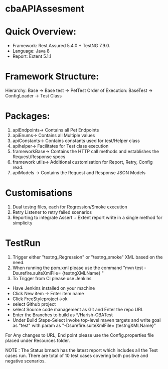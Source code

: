 # cbaAPIAssesment

# Quick Overview:
* Framework: Rest Assured 5.4.0 + TestNG 7.9.0. 
* Language: Java 8 
* Report: Extent 5.1.1

# Framework Structure:
Hierarchy: Base -> Base test -> PetTest
Order of Execution: BaseTest -> ConfigLoader -> Test Class

# Packages: 
1. apiEndpoints-> Contains all Pet Endpoints
2. apiEnums-> Contains all Multiple values
3. apiConstants-> Contains constants used for test/Helper class
4. apihelper-> Facilitates for Test class execution
5. frameworkBase-> Contains the HTTP call methods and establishes the Request/Response specs
6. framework utils-> Additional customisation for Report, Retry, Config read. 
7. apiModels -> Contains the Request and Response JSON Models

# Customisations
1. Dual testng files, each for Regression/Smoke execution
2. Retry Listener to retry failed scenarios
3. Reporting to integrate Assert + Extent report write in a single method for simplicity

# TestRun
1. Trigger either "testng_Regression" or "testng_smoke" XML based on the need.
2. When running the pom.xml please use the command "mvn test -Dsurefire.suiteXmlFile= {testngXMLName} "
3. To Trigger from CI please use Jenkins
* Have Jenkins installed on your machine
* Click New item -> Enter item name
* Click FreeStyleproject->ok
* select Github project
* select Source code management as Git and Enter the repo URL
* Enter the Branches to build as */Harish-CBATest
* Under Build Steps-Select Invoke top-level maven targets and write goal as "test" with param as "-Dsurefire.suiteXmlFile= {testngXMLName}"

For Any changes to URL, End point please use the Config.properties file placed under Resources folder. 

NOTE : The Status brnach has the latest report which includes all the Test cases run. There are total of 10 test cases covering both positive and negative scenarios. 

